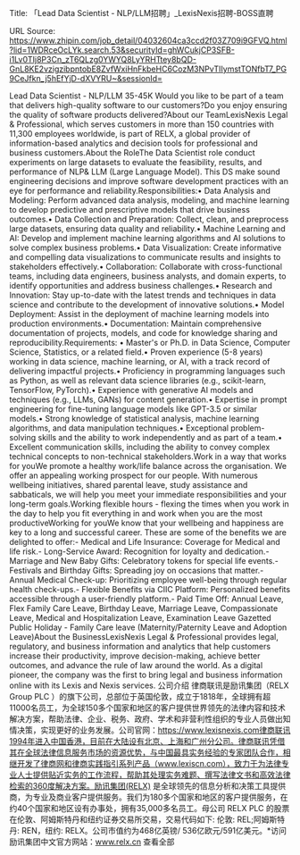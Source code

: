 Title: 「Lead Data Scientist - NLP/LLM招聘」_LexisNexis招聘-BOSS直聘

URL Source: https://www.zhipin.com/job_detail/04032604ca3ccd2f03Z709i9GFVQ.html?lid=1WDRceOcLYk.search.53&securityId=ghWCukjCP3SFB-i1Lv0TIj8P3Cn_zT6QLzg0YWYQ8LyYRHTtey8bQD-GnL8KE2vzigzibpntobE8ZvfWxiHnFkbeHC6CozM3NPvTIIymstTONfbT7_PG9CeJfkn_j5hEfYjD-dXVYRU~&sessionId=

Lead Data Scientist - NLP/LLM
                            35-45K
Would you like to be part of a team that delivers high-quality software to our customers?Do you enjoy ensuring the quality of software products delivered?About our TeamLexisNexis Legal & Professional, which serves customers in more than 150 countries with 11,300 employees worldwide, is part of RELX, a global provider of information-based analytics and decision tools for professional and business customers.About the RoleThe Data Scientist role conduct experiments on large datasets to evaluate the feasibility, results, and performance of NLP& LLM (Large Language Model). This DS make sound engineering decisions and improve software development practices with an eye for performance and reliability.Responsibilities:•	Data Analysis and Modeling: Perform advanced data analysis, modeling, and machine learning to develop predictive and prescriptive models that drive business outcomes.•	Data Collection and Preparation: Collect, clean, and preprocess large datasets, ensuring data quality and reliability.•	Machine Learning and AI: Develop and implement machine learning algorithms and AI solutions to solve complex business problems.•	Data Visualization: Create informative and compelling data visualizations to communicate results and insights to stakeholders effectively.•	Collaboration: Collaborate with cross-functional teams, including data engineers, business analysts, and domain experts, to identify opportunities and address business challenges.•	Research and Innovation: Stay up-to-date with the latest trends and techniques in data science and contribute to the development of innovative solutions.•	Model Deployment: Assist in the deployment of machine learning models into production environments.•	Documentation: Maintain comprehensive documentation of projects, models, and code for knowledge sharing and reproducibility.Requirements: •	Master's or Ph.D. in Data Science, Computer Science, Statistics, or a related field.•	Proven experience (5-8 years) working in data science, machine learning, or AI, with a track record of delivering impactful projects.•	Proficiency in programming languages such as Python, as well as relevant data science libraries (e.g., scikit-learn, TensorFlow, PyTorch).•	Experience with generative AI models and techniques (e.g., LLMs, GANs) for content generation.•	Expertise in prompt engineering for fine-tuning language models like GPT-3.5 or similar models.•	Strong knowledge of statistical analysis, machine learning algorithms, and data manipulation techniques.•	Exceptional problem-solving skills and the ability to work independently and as part of a team.•	Excellent communication skills, including the ability to convey complex technical concepts to non-technical stakeholders.Work in a way that works for youWe promote a healthy work/life balance across the organisation. We offer an appealing working prospect for our people. With numerous wellbeing initiatives, shared parental leave, study assistance and sabbaticals, we will help you meet your immediate responsibilities and your long-term goals.Working flexible hours - flexing the times when you work in the day to help you fit everything in and work when you are the most productiveWorking for youWe know that your wellbeing and happiness are key to a long and successful career. These are some of the benefits we are delighted to offer:- Medical and Life Insurance: Coverage for Medical and life risk.- Long-Service Award: Recognition for loyalty and dedication.- Marriage and New Baby Gifts: Celebratory tokens for special life events.- Festivals and Birthday Gifts: Spreading joy on occasions that matter.- Annual Medical Check-up: Prioritizing employee well-being through regular health check-ups.- Flexible Benefits via CIIC Platform: Personalized benefits accessible through a user-friendly platform.- Paid Time Off: Annual Leave, Flex Family Care Leave, Birthday Leave, Marriage Leave, Compassionate Leave, Medical and Hospitalization Leave, Examination Leave Gazetted Public Holiday - Family Care leave (Maternity/Paternity Leave and Adoption Leave)About the BusinessLexisNexis Legal & Professional provides legal, regulatory, and business information and analytics that help customers increase their productivity, improve decision-making, achieve better outcomes, and advance the rule of law around the world. As a digital pioneer, the company was the first to bring legal and business information online with its Lexis and Nexis services.
公司介绍
                                        律商联讯是励讯集团（RELX Group PLC ）的旗下公司，总部位于英国伦敦，成立于1818年，全球拥有超11000名员工，为全球150多个国家和地区的客户提供世界领先的法律内容和技术解决方案，帮助法律、企业、税务、政府、学术和非营利性组织的专业人员做出知情决策，实现更好的业务发展。公司官网：https://www.lexisnexis.com律商联讯1994年进入中国香港，目前在大陆设有北京、上海和广州分公司。律商联讯凭借其在全球法律信息服务市场的资源优势，与中国最具实务经验的专家团队合作，相继开发了律商网和律商实践指引系列产品（www.lexiscn.com），致力于为法律专业人士提供贴近实务的工作流程，帮助其处理实务难题、撰写法律文书和高效法律检索的360度解决方案。励讯集团(RELX) 是全球领先的信息分析和决策工具提供商，为专业及商业客户提供服务。我们为180多个国家和地区的客户提供服务，在约40个国家和地区设有办事处，拥有35,000多名员工。母公司 RELX PLC 的股票在伦敦、阿姆斯特丹和纽约证券交易所交易，交易代码如下: 伦敦: REL;阿姆斯特丹: REN，纽约: RELX。公司市值约为468亿英镑/ 536亿欧元/591亿美元。*访问励讯集团中文官方网站：www.relx.cn
                                        查看全部